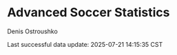 # Advanced Soccer Statistics
Denis Ostroushko

<!-- gfm -->

Last successful data update: 2025-07-21 14:15:35 CST
